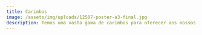 ```yaml
---
title: Carimbos
image: /assets/img/uploads/12507-poster-a3-final.jpg
description: Temos uma vasta gama de carimbos para oferecer aos nossos clientes.
---
```


